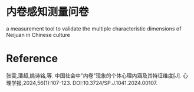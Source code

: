 # 内卷感知测量问卷

a measurement tool to validate the multiple characteristic dimensions of Neijuan in  Chinese culture

# Reference

张雯,潘超,姚诗铭,等. 中国社会中"内卷"现象的个体心理内涵及其特征维度[J]. 心理学报,2024,56(1):107-123. DOI:10.3724/SP.J.1041.2024.00107.
